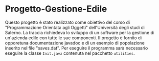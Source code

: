 # Progetto-Gestione-Edile
Questo progetto è stato realizzato come obiettivo del corso di "Programmazione Orientata agli Oggetti" dell'Università degli studi di Salerno.
La traccia richiedeva lo sviluppo di un software per la gestione di un'azienda edile con tutte le sue componenti.
Il progetto è fornito di opporetuna documentazione javadoc e di un esempio di popolazione inserito nel file "saves.dat". Per eseguire il programma sarà necessario eseguire la classe `Init.java` contenuta nel pacchetto `utilities`.
